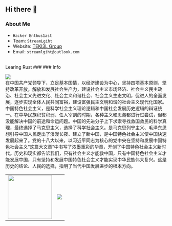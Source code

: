 ## Hi there 👋
### About Me

- `Hacker Enthus1ast`
- Team: `StreamLgiht`
- Website: <a href="https://teki3l.lol">TEKI3L Group</a>
- Email: `streamlgiht@outlook.com`
<br>
  Learing Rust
### 
### Info
 
![](https://moe-counter.glitch.me/get/@:VoPlAz?theme=rule34)
<br>
在中国共产党领导下，立足基本国情，以经济建设为中心，坚持四项基本原则，坚持改革开放，解放和发展社会生产力，建设社会主义市场经济、社会主义民主政治、社会主义先进文化、社会主义和谐社会、社会主义生态文明，促进人的全面发展，逐步实现全体人民共同富裕，建设富强民主文明和谐的社会主义现代化国家。中国特色社会主义，是科学社会主义理论逻辑和中国社会发展历史逻辑的辩证统一。在中华民族积贫积弱、任人宰割的时期，各种主义和思潮都进行过尝试，但都没能解决中国的前途和命运问题。中国的先进分子上下求索寻找救国救民的科学真理，最终选择了马克思主义，选择了科学社会主义。是马克思列宁主义、毛泽东思想引导中国人民走出了漫漫长夜、建立了新中国，是中国特色社会主义使中国快速发展起来了。党的十八大以来，以习近平同志为核心的党中央在坚持和发展中国特色社会主义“这篇大文章”中书写了浓墨重彩的华章，开创了中国特色社会主义新时代。历史和现实都告诉我们，只有社会主义才能救中国，只有中国特色社会主义才能发展中国，只有坚持和发展中国特色社会主义才能实现中华民族伟大复兴。这是历史的结论、人民的选择，指明了当代中国发展进步的根本方向。
<!--- Use Table Style --->
<table><tr>
<td><img height="137px" src="https://github-readme-stats.vercel.app/api?username=VoPlAz&hide_title=true&hide_border=true&show_icons=trueline_height=21&text_color=000&icon_color=000&bg_color=0,ea6161,ffc64d,fffc4d,52fa5a&theme=graywhite" /> </td>
<td><img src="https://github-readme-stats.vercel.app/api/top-langs/?username=VoPlAz&hide_title=true&hide_border=true&layout=compact&langs_count=6&text_color=000&icon_color=fff&bg_color=0,52fa5a,4dfcff,c64dff&theme=graywhite" /></td>
</tr></table>



<!--
**VoPlAz/VoPlAz** is a ✨ _special_ ✨ repository because its `README.md` (this file) appears on your GitHub profile.

Here are some ideas to get you started:

- 🔭 I’m currently working on ...
- 🌱 I’m currently learning ...
- 👯 I’m looking to collaborate on ...
- 🤔 I’m looking for help with ...
- 💬 Ask me about ...
- 📫 How to reach me: ...
- 😄 Pronouns: ...
- ⚡ Fun fact: ...
-->
